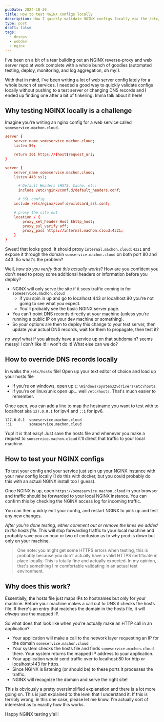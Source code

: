 ```yaml
---
pubDate: 2024-10-30
title: How to test NGINX configs locally
description: How I quickly validate NGINX configs locally via the /etc/hosts file.
type: post
draft: false
tags:
  - devops
  - webdev
  - nginx
---
```

I've been on a bit of a tear building out an NGINX reverse-proxy and web server repo at work complete with a whole bunch of goodies (automated testing, deploy, monitoring, and log aggregation, oh my!).

With that in mind, I've been writing a lot of web server config lately for a whole bunch of services. I needed a good way to quickly validate configs locally without pushing to a test server or changing DNS records and I ended up finding one after a bit of tinkering. Imma talk about it here!

## Why testing NGINX locally is a challenge

Imagine you're writing an nginx config for a web service called `someservice.machon.cloud`.

```conf
server {
    server_name someservice.machon.cloud;
    listen 80;

    return 301 https://$host$request_uri;
}

server {
    server_name someservice.machon.cloud;
    listen 443 ssl;

	  # Default Headers (HSTS, Cache, etc)
	  include /etc/nginx/conf.d/default_headers.conf;

	  # SSL config
    include /etc/nginx/conf.d/wildcard_ssl.conf;

    # proxy the site out
    location / {
        proxy_set_header Host $http_host; 
        proxy_ssl_verify off; 
        proxy_pass https://internal.machon.cloud:4321;
    }
}
```

Sweet! that looks good. It should proxy  `internal.machon.cloud:4321` and expose it through the domain `somservice.machon.cloud` on both port 80 and 443. So what's the problem?

Well, *how do you verify that this actually works*? How are you confident you don't need to proxy some additional headers or information before you deploy?

* NGINX will only serve the site if it sees traffic coming in for `someservice.machon.cloud`
  * &#x20;if you spin in up and go to localhost:443 or localhost:80 you're not going to see what you expect.&#x20;
  * You'll probably see the basic NGINX server page.
* You can't point DNS records directly at your machine (unless you're running a public IP on your dev machine or something).&#x20;
* So your options are then to deploy this change to your test server, then update your actual DNS records, wait for them to propagate, then test it?

*no way!* what if you already have a service up on that subdomain? seems messy! I don't like it! I won't do it! What else can we do?

## How to override DNS records locally

In walks the `/etc/hosts` file!  Open up your text editor of choice and load up your hosts file

* If you're on windows, open up `C:\Windows\System32\drivers\etc\hosts`.
* If you're on linux/unix open up... well `/etc/hosts`. That's much easier to remember.

Once open, you can add a line to map the hostname you want to test with to localhost aka `127.0.0.1` for ipv4 and `::1` for ipv6.

```/etc/hosts
127.0.0.1  someservice.machon.cloud
::1        someservice.machon.cloud
```

Yup! it is that easy! Just save the hosts file and whenever you make a request to `somservice.machon.cloud` it'll direct that traffic to your local machine.

## How to test your NGINX configs

To test your config and your service just spin up your NGINX instance with your new config locally (I do this with docker, but you could probably do this with an actual NGINX install too I guess).

Once NGINX is up, open `https://someservice.machon.cloud` in your browser and traffic should be forwarded to your local NGINX instance. You can confirm this by checking the NGINX access log for incoming traffic.

You can then quickly edit your config, and restart NGINX to pick up and test any new changes.

*After you're done testing, either comment out or remove the lines we added to the hosts file.* This will stop forwarding traffic to your local machine and probably save you an hour or two of confusion as to why prod is down but only on your machine.

> One note: you might get some HTTPS errors when testing, this is probably because you don't actually have a valid HTTPS certificate in place locally. This is totally fine and actually expected. In my opinion, that's something I'm comfortable validating in an actual test environment.

## Why does this work?

Essentially, the hosts file just maps IPs to hostnames but only for your machine. Before your machine makes a call out to DNS it checks the hosts file. If there's an entry that matches the domain in the hosts file, it will *always* use the mapped IP.

So what does that look like when you're actually make an HTTP call in an application?

* Your application will make a call to the network layer requesting an IP for the domain `someservice.machon.cloud`
* Your system checks the hosts file and finds  `someservice.machon.cloud` there.  Your system returns the mapped IP address to your application.
* Your application would send traffic over to localhost:80 for http or localhost:443 for https.
* Since NGINX is listening (or should be) to these ports it processes the traffic.
* NGINX will recognize the domain and serve the right site!

This is obviously a pretty oversimplified explanation and there is a lot more going on. This is just explained to the level that I understand it. If this is terribly wrong, in this one case, please let me know. I'm actually sort of interested as to exactly how this works.

Happy NGINX testing y'all!
